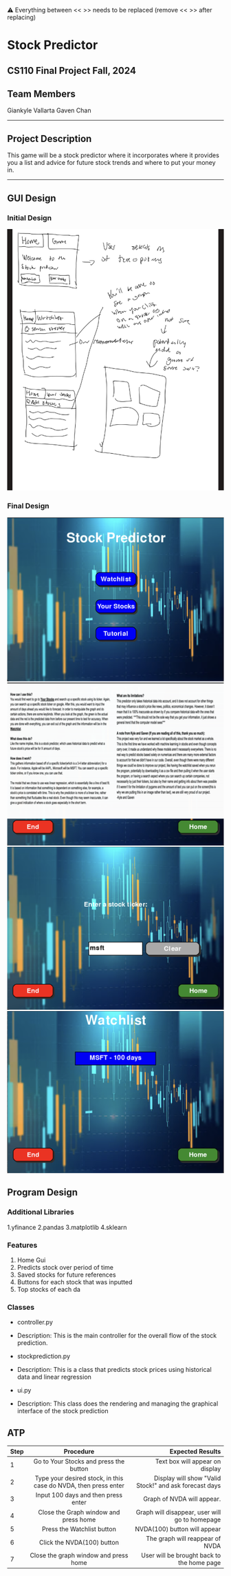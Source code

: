 
:warning: Everything between << >> needs to be replaced (remove << >> after replacing)

# Stock Predictor 
## CS110 Final Project Fall, 2024

## Team Members
Giankyle Vallarta 
Gaven Chan 
***

## Project Description
This game will be a stock predictor where it incorporates where it provides you a list and advice for future stock trends and where to put your money in.

***    

## GUI Design

### Initial Design

![initial gui](assets/gui.jpg)

### Final Design

![final gui1](assets/finalgui1.png)
![final gui2](assets/finalgui2.png)
![final gui3](assets/finalgui3.png)
![final gui4](assets/finalgui4.png)


## Program Design

### Additional Libraries
1.yfinance
2.pandas
3.matplotlib
4.sklearn

### Features

1. Home Gui
2. Predicts stock over period of time 
3. Saved stocks for future references
4. Buttons for each stock that was inputted
5. Top stocks of each da 

### Classes
- controller.py
- Description: This is the main controller for the overall flow of the stock prediction.

- stockprediction.py 
- Description: This is a class that predicts stock prices using historical data and linear regression

- ui.py
- Description: This class does the rendering and managing the graphical interface of the stock prediction

## ATP

| Step                 |Procedure             |Expected Results                   |
|----------------------|:--------------------:|----------------------------------:|
|  1                   |Go to Your Stocks and press the button| Text box will appear on display |
|  2                   |Type your desired stock, in this case do NVDA, then press enter| Display will show "Valid Stock!" and ask forecast days|
|  3                   |Input 100 days and then press enter| Graph of NVDA will appear.|
|  4                   |Close the Graph window and press home| Graph will disappear, user will go to homepage |
|  5                   |Press the Watchlist button| NVDA(100) button will appear       |
|  6                   |Click the NVDA(100) button  | The graph will reappear of NVDA       |
|  7                   |Close the graph window and press home    |User will be brought back to the home page |

